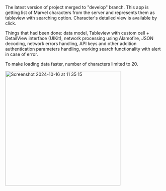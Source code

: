 The latest version of project merged to "develop" branch.
This app is getting list of Marvel characters from the server and represents them as tableview with searching option. Character's detailed view is available by click.

Things that had been done: data model, Tableview with custom cell + DetailView interface (UIKit), network processing using Alamofire, JSON decoding, network errors handling, API keys and other addition authentication parameters handling, working search functionality with alert in case of error.

To make loading data faster, number of characters limited to 20.


<img width="366" alt="Screenshot 2024-10-16 at 11 35 15" src="https://github.com/user-attachments/assets/6e9ab98a-3011-4b5b-ad7c-44f5757d1025">
